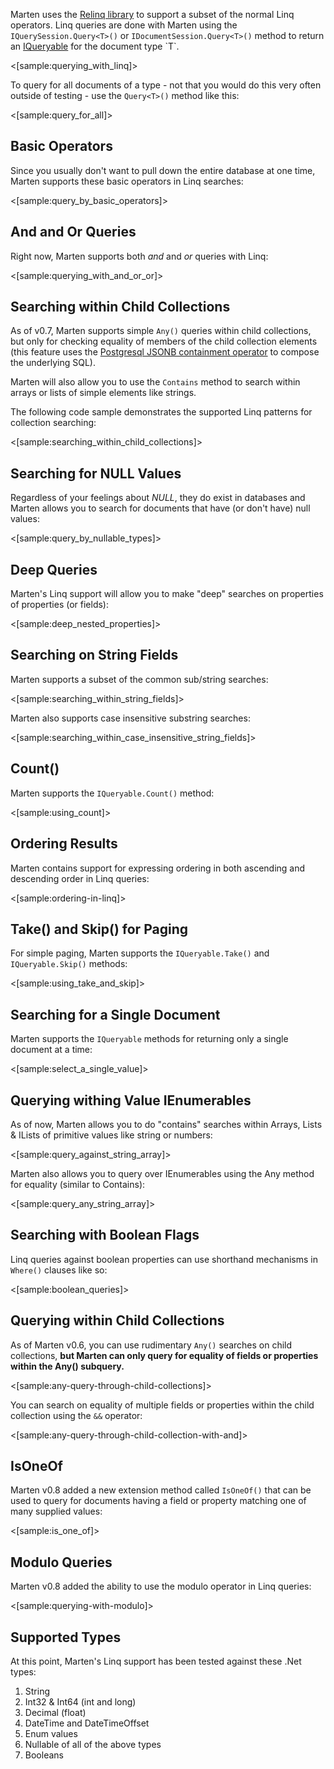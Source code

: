 <!--Title:Querying Documents with Linq-->
<!--Url:linq-->

Marten uses the [Relinq library](https://github.com/re-motion/Relinq) to support a subset of the normal Linq operators. Linq queries are done with
Marten using the `IQuerySession.Query<T>()` or `IDocumentSession.Query<T>()` method to return an [IQueryable](https://msdn.microsoft.com/en-us/library/system.linq.iqueryable(v=vs.100).aspx) for the document type `T`.

<[sample:querying_with_linq]>

To query for all documents of a type - not that you would do this very often outside of testing - use the `Query<T>()` method like this:

<[sample:query_for_all]>


## Basic Operators

Since you usually don't want to pull down the entire database at one time, Marten supports these basic operators in Linq searches:

<[sample:query_by_basic_operators]>

## And and Or Queries

Right now, Marten supports both _and_ and _or_ queries with Linq:

<[sample:querying_with_and_or_or]>

## Searching within Child Collections

As of v0.7, Marten supports simple `Any()` queries within child collections, but only for checking
equality of members of the child collection elements (this feature uses the [Postgresql JSONB containment operator](http://www.postgresql.org/docs/9.5/static/datatype-json.html) to compose the underlying SQL).

Marten will also allow you to use the `Contains` method to search within arrays or lists of simple elements like strings.

The following code sample demonstrates the supported Linq patterns for collection searching:

<[sample:searching_within_child_collections]>

## Searching for NULL Values

Regardless of your feelings about _NULL_, they do exist in databases and Marten allows you to search for documents that have (or don't have) null values:

<[sample:query_by_nullable_types]>

## Deep Queries

Marten's Linq support will allow you to make "deep" searches on properties of properties (or fields):

<[sample:deep_nested_properties]>

## Searching on String Fields

Marten supports a subset of the common sub/string searches:

<[sample:searching_within_string_fields]>

Marten also supports case insensitive substring searches:

<[sample:searching_within_case_insensitive_string_fields]>

## Count()

Marten supports the `IQueryable.Count()` method:

<[sample:using_count]>

## Ordering Results

Marten contains support for expressing ordering in both ascending and descending order in Linq queries:

<[sample:ordering-in-linq]>


## Take() and Skip() for Paging

For simple paging, Marten supports the `IQueryable.Take()` and `IQueryable.Skip()` methods:

<[sample:using_take_and_skip]>


## Searching for a Single Document

Marten supports the `IQueryable` methods for returning only a single document at a time:

<[sample:select_a_single_value]>


## Querying withing Value IEnumerables

As of now, Marten allows you to do "contains" searches within Arrays, Lists & ILists of primitive values like string or numbers:

<[sample:query_against_string_array]>

Marten also allows you to query over IEnumerables using the Any method for equality (similar to Contains):

<[sample:query_any_string_array]>

## Searching with Boolean Flags

Linq queries against boolean properties can use shorthand mechanisms in `Where()` clauses like so:

<[sample:boolean_queries]>


## Querying within Child Collections

As of Marten v0.6, you can use rudimentary `Any()` searches on child collections, **but Marten can only
query for equality of fields or properties within the Any() subquery.**

<[sample:any-query-through-child-collections]>

You can search on equality of multiple fields or properties within the child collection
using the `&&` operator:

<[sample:any-query-through-child-collection-with-and]>

## IsOneOf

Marten v0.8 added a new extension method called `IsOneOf()` that can be used to query for documents having
a field or property matching one of many supplied values:

<[sample:is_one_of]>

## Modulo Queries

Marten v0.8 added the ability to use the modulo operator in Linq queries:

<[sample:querying-with-modulo]>


## Supported Types

At this point, Marten's Linq support has been tested against these .Net types:

1. String
1. Int32 & Int64 (int and long)
1. Decimal (float)
1. DateTime and DateTimeOffset
1. Enum values
1. Nullable<T> of all of the above types
1. Booleans